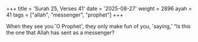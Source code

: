 +++
title = 'Surah 25, Verses 41'
date = '2025-08-27'
weight = 2896
ayah = 41
tags = ["allah", "messenger", "prophet"]
+++

When they see you ˹O Prophet˺, they only make fun of you, ˹saying,˺ “Is this the one that Allah has sent as a messenger?